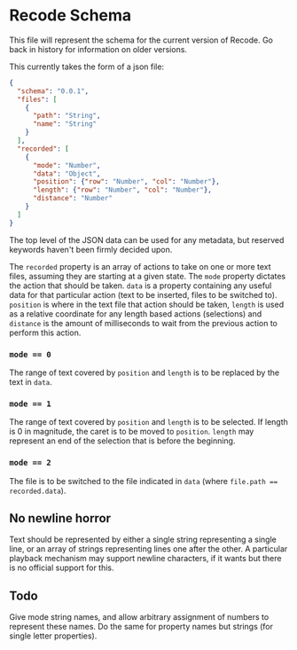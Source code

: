 # Recode Schema

This file will represent the schema for the current version of Recode. Go back in history for information on older versions.

This currently takes the form of a json file:

``` json
{
  "schema": "0.0.1",
  "files": [
    {
      "path": "String",
      "name": "String"
    }
  ],
  "recorded": [
    {    
      "mode": "Number",
      "data": "Object",
      "position": {"row": "Number", "col": "Number"},
      "length": {"row": "Number", "col": "Number"},
      "distance": "Number"
    }
  ]
}
```

The top level of the JSON data can be used for any metadata, but reserved keywords haven't been firmly decided upon.

The `recorded` property is an array of actions to take on one or more text files, assuming they are starting at a given state. The `mode` property dictates the action that should be taken. `data` is a property containing any useful data for that particular action (text to be inserted, files to be switched to). `position` is where in the text file that action should be taken, `length` is used as a relative coordinate for any length based actions (selections) and `distance` is the amount of milliseconds to wait from the previous action to perform this action.

### `mode == 0`

The range of text covered by `position` and `length` is to be replaced by the text in `data`. 

### `mode == 1`

The range of text covered by `position` and `length` is to be selected. If length is 0 in magnitude, the caret is to be moved to `position`. `length` may represent an end of the selection that is before the beginning.

### `mode == 2`

The file is to be switched to the file indicated in `data` (where `file.path == recorded.data`).

## No newline horror

Text should be represented by either a single string representing a single line, or an array of strings representing lines one after the other. A particular playback mechanism may support newline characters, if it wants but there is no official support for this.

## Todo

Give mode string names, and allow arbitrary assignment of numbers to represent these names. Do the same for property names but strings (for single letter properties).
